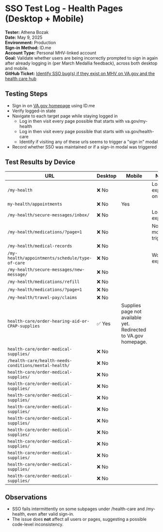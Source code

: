 # SSO Test Log - Health Pages (Desktop + Mobile)

**Tester:** Athena Bozak  
**Date:** May 9, 2025  
**Environment:** Production  
**Sign-in Method:** ID.me  
**Account Type:** Personal MHV-linked account  
**Goal:** Validate whether users are being incorrectly prompted to sign in again after already logging in (per March Medallia feedback), across both desktop and mobile.  
**GitHub Ticket:** [Identify SSO bug(s) if they exist on MHV on VA.gov and the health care hub](https://github.com/department-of-veterans-affairs/va.gov-team/issues/106809)

## Testing Steps

- Sign in on [VA.gov homepage](https://www.va.gov) using ID.me  
- Verify logged-in state 
- Navigate to each target page while staying logged in
  - Log in then visit every page possible that starts with va.gov/my-health
  - Log in then visit every page possible that starts with va.gov/health-care
  - Identify if visiting any of these urls seems to trigger a "sign in" modal
- Record whether SSO was maintained or if a sign-in modal was triggered  

## Test Results by Device

| URL                                                         | Desktop | Mobile | Notes |
|-------------------------------------------------------------|---------|--------|-------|
| `/my-health`                                                | ❌ No   |    | Loads as expected on both |
| `my-health/appointments`                                    | ❌ No        |  Yes  |   | Modal appeared unexpectedly on both |
| `/my-health/secure-messages/inbox/`                         | ❌ No   |    | Loads as expected |
| `/my-health/medications/?page=1`                            | ❌ No   |    | No modal triggered |
| `/my-health/medical-records`                                | ❌ No
| `/my-health/appointments/schedule/type-of-care`             | ❌ No   |    | Works as expected |
| `/my-health/secure-messages/new-message/`                   | ❌ No
| `/my-health/medications/refill`                             | ❌ No
| `/my-health/medications/?page=1`                            | ❌ No
| `/my-health/travel-pay/claims`                              | ❌ No
| `health-care/order-hearing-aid-or-CPAP-supplies`            | ✅ Yes | Supplies page not available yet. Redirected to VA.gov homepage.
| `health-care/order-medical-supplies/`                       | ❌ No
| `/health-care/health-needs-conditions/mental-health/`       | ❌ No
| `health-care/order-medical-supplies/`                       | ❌ No
| `health-care/order-medical-supplies/`                       | ❌ No
| `health-care/order-medical-supplies/`                       | ❌ No
| `health-care/order-medical-supplies/`                       | ❌ No
| `health-care/order-medical-supplies/`                       | ❌ No
| `health-care/order-medical-supplies/`                       | ❌ No
| `health-care/order-medical-supplies/`                       | ❌ No
| `health-care/order-medical-supplies/`                       | ❌ No
| `health-care/order-medical-supplies/`                       | ❌ No
| `health-care/order-medical-supplies/`                       | ❌ No










## Observations

- SSO fails intermittently on some subpages under /health-care and /my-health, even after valid sign-in.
- The issue does **not** affect all users or pages, suggesting a possible code-level inconsistency.
